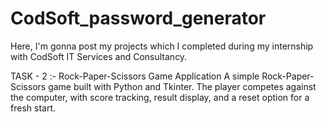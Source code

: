 # CodSoft_password_generator

Here, I'm gonna post my projects which I completed during my internship with CodSoft IT Services and Consultancy.

TASK - 2 :- Rock-Paper-Scissors Game Application A simple Rock-Paper-Scissors game built with Python and Tkinter. The player competes against the computer, with score tracking, result display, and a reset option for a fresh start.

